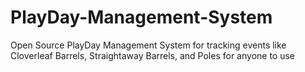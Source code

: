 # PlayDay-Management-System
Open Source PlayDay Management System for tracking events like Cloverleaf Barrels, Straightaway Barrels, and Poles for anyone to use
